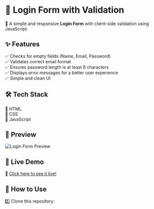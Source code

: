 # 🔐 Login Form with Validation  

🚀 A simple and responsive **Login Form** with client-side validation using JavaScript.  

## ✨ Features  
✅ Checks for empty fields (Name, Email, Password)  
✅ Validates correct email format  
✅ Ensures password length is at least 6 characters  
✅ Displays error messages for a better user experience  
✅ Simple and clean UI  

## 🛠️ Tech Stack  
🔹 HTML  
🔹 CSS  
🔹 JavaScript  

## 📸 Preview  
![Login Form Preview](https://raw.githubusercontent.com/Anaswara-kesavan/login-form-validation/main/validation.jpg)


## 🎯 Live Demo  
🔗 [Click here to see it live!](https://anaswara-kesavan.github.io/login-form-validation/)  

## 📂 How to Use  
1️⃣ Clone this repository:  
